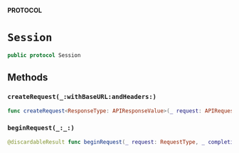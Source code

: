 **PROTOCOL**

# `Session`

```swift
public protocol Session
```

## Methods
### `createRequest(_:withBaseURL:andHeaders:)`

```swift
func createRequest<ResponseType: APIResponseValue>(_ request: APIRequest<ResponseType>, withBaseURL baseURL: URL, andHeaders header: [String: String]) throws -> RequestType
```

### `beginRequest(_:_:)`

```swift
@discardableResult func beginRequest(_ request: RequestType, _ completion: @escaping ((APIResult<Response>) -> Void)) -> Task
```
